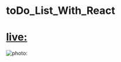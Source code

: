 # toDo_List_With_React

# [live:]('https://yolgan67.github.io/toDo_List_With_React')

![photo:]('./public/toDoList.png')
